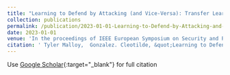 ```yaml
---
title: "Learning to Defend by Attacking (and Vice-Versa): Transfer Learning in Cyber-Security Games"
collection: publications
permalink: /publication/2023-01-01-Learning-to-Defend-by-Attacking-and-Vice-Versa-Transfer-Learning-in-Cyber-Security-Games
date: 2023-01-01
venue: 'In the proceedings of IEEE European Symposium on Security and Privacy Workshop Series'
citation: ' Tyler Malloy,  Gonzalez. Cleotilde, &quot;Learning to Defend by Attacking (and Vice-Versa): Transfer Learning in Cyber-Security Games.&quot; In the proceedings of IEEE European Symposium on Security and Privacy Workshop Series, 2023.'
---
```

Use [Google Scholar](https://scholar.google.com/scholar?q=Learning+to+Defend+by+Attacking+(and+Vice+Versa):+Transfer+Learning+in+Cyber+Security+Games){:target="_blank"} for full citation